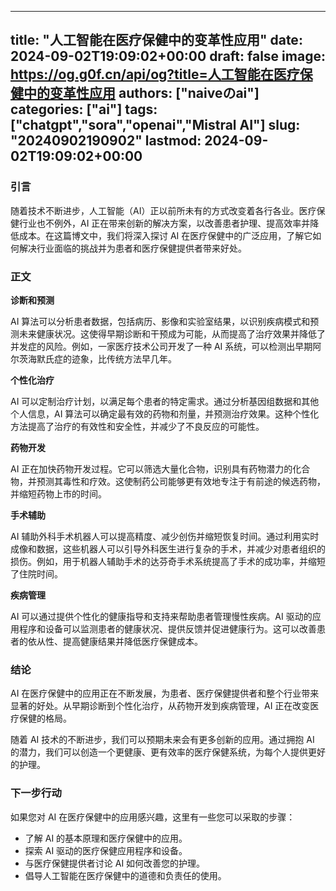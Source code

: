 
---
title: "人工智能在医疗保健中的变革性应用"
date: 2024-09-02T19:09:02+00:00
draft: false
image: https://og.g0f.cn/api/og?title=人工智能在医疗保健中的变革性应用
authors: ["naiveのai"]
categories: ["ai"]
tags: ["chatgpt","sora","openai","Mistral AI"]
slug: "20240902190902"
lastmod: 2024-09-02T19:09:02+00:00
---
### 引言

随着技术不断进步，人工智能（AI）正以前所未有的方式改变着各行各业。医疗保健行业也不例外，AI 正在带来创新的解决方案，以改善患者护理、提高效率并降低成本。在这篇博文中，我们将深入探讨 AI 在医疗保健中的广泛应用，了解它如何解决行业面临的挑战并为患者和医疗保健提供者带来好处。

### 正文

**诊断和预测**

AI 算法可以分析患者数据，包括病历、影像和实验室结果，以识别疾病模式和预测未来健康状况。这使得早期诊断和干预成为可能，从而提高了治疗效果并降低了并发症的风险。例如，一家医疗技术公司开发了一种 AI 系统，可以检测出早期阿尔茨海默氏症的迹象，比传统方法早几年。

**个性化治疗**

AI 可以定制治疗计划，以满足每个患者的特定需求。通过分析基因组数据和其他个人信息，AI 算法可以确定最有效的药物和剂量，并预测治疗效果。这种个性化方法提高了治疗的有效性和安全性，并减少了不良反应的可能性。

**药物开发**

AI 正在加快药物开发过程。它可以筛选大量化合物，识别具有药物潜力的化合物，并预测其毒性和疗效。这使制药公司能够更有效地专注于有前途的候选药物，并缩短药物上市的时间。

**手术辅助**

AI 辅助外科手术机器人可以提高精度、减少创伤并缩短恢复时间。通过利用实时成像和数据，这些机器人可以引导外科医生进行复杂的手术，并减少对患者组织的损伤。例如，用于机器人辅助手术的达芬奇手术系统提高了手术的成功率，并缩短了住院时间。

**疾病管理**

AI 可以通过提供个性化的健康指导和支持来帮助患者管理慢性疾病。AI 驱动的应用程序和设备可以监测患者的健康状况、提供反馈并促进健康行为。这可以改善患者的依从性、提高健康结果并降低医疗保健成本。

### 结论

AI 在医疗保健中的应用正在不断发展，为患者、医疗保健提供者和整个行业带来显著的好处。从早期诊断到个性化治疗，从药物开发到疾病管理，AI 正在改变医疗保健的格局。

随着 AI 技术的不断进步，我们可以预期未来会有更多创新的应用。通过拥抱 AI 的潜力，我们可以创造一个更健康、更有效率的医疗保健系统，为每个人提供更好的护理。

### 下一步行动

如果您对 AI 在医疗保健中的应用感兴趣，这里有一些您可以采取的步骤：

* 了解 AI 的基本原理和医疗保健中的应用。
* 探索 AI 驱动的医疗保健应用程序和设备。
* 与医疗保健提供者讨论 AI 如何改善您的护理。
* 倡导人工智能在医疗保健中的道德和负责任的使用。